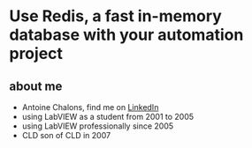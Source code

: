 # Use Redis, a fast in-memory database with your automation project

## about me

- Antoine Chalons, find me on [LinkedIn](https://www.linkedin.com/in/antoinechalons/)
- using LabVIEW as a student from 2001 to 2005
- using LabVIEW professionally since 2005
- CLD son of CLD in 2007
